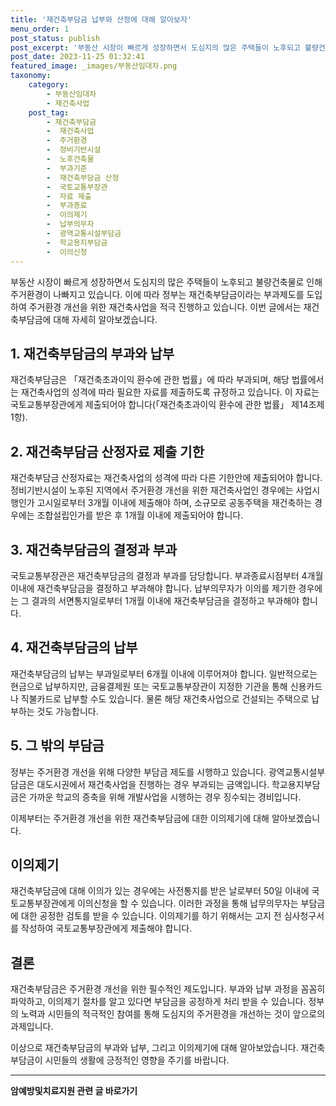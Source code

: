 ```yaml
---
title: '재건축부담금 납부와 산정에 대해 알아보자'
menu_order: 1
post_status: publish
post_excerpt: '부동산 시장이 빠르게 성장하면서 도심지의 많은 주택들이 노후되고 불량건축물로 인해 주거환경이 나빠지고 있습니다. 이에 따라 정부는 재건축부담금이라는 부과제도를 도입하여 주거환경 개선을 위한 재건축사업을 적극 진행하고 있습니다. 이번 글에서는 재건축부담금에 대해 자세히 알아보겠습니다.'
post_date: 2023-11-25 01:32:41
featured_image: _images/부동산임대차.png
taxonomy:
    category:
        - 부동산임대차
        - 재건축사업
    post_tag:
        - 재건축부담금
        -  재건축사업
        -  주거환경
        -  정비기반시설
        -  노후건축물
        -  부과기준
        -  재건축부담금 산정
        -  국토교통부장관
        -  자료 제출
        -  부과종료
        -  이의제기
        -  납부의무자
        -  광역교통시설부담금
        -  학교용지부담금
        -  이의신청
---
```



부동산 시장이 빠르게 성장하면서 도심지의 많은 주택들이 노후되고 불량건축물로 인해 주거환경이 나빠지고 있습니다. 이에 따라 정부는 재건축부담금이라는 부과제도를 도입하여 주거환경 개선을 위한 재건축사업을 적극 진행하고 있습니다. 이번 글에서는 재건축부담금에 대해 자세히 알아보겠습니다.

## 1. 재건축부담금의 부과와 납부

재건축부담금은 「재건축초과이익 환수에 관한 법률」에 따라 부과되며, 해당 법률에서는 재건축사업의 성격에 따라 필요한 자료를 제출하도록 규정하고 있습니다. 이 자료는 국토교통부장관에게 제출되어야 합니다(「재건축초과이익 환수에 관한 법률」 제14조제1항).

## 2. 재건축부담금 산정자료 제출 기한

재건축부담금 산정자료는 재건축사업의 성격에 따라 다른 기한안에 제출되어야 합니다. 정비기반시설이 노후된 지역에서 주거환경 개선을 위한 재건축사업인 경우에는 사업시행인가 고시일로부터 3개월 이내에 제출해야 하며, 소규모로 공동주택을 재건축하는 경우에는 조합설립인가를 받은 후 1개월 이내에 제출되어야 합니다.

## 3. 재건축부담금의 결정과 부과

국토교통부장관은 재건축부담금의 결정과 부과를 담당합니다. 부과종료시점부터 4개월 이내에 재건축부담금을 결정하고 부과해야 합니다. 납부의무자가 이의를 제기한 경우에는 그 결과의 서면통지일로부터 1개월 이내에 재건축부담금을 결정하고 부과해야 합니다.

## 4. 재건축부담금의 납부

재건축부담금의 납부는 부과일로부터 6개월 이내에 이루어져야 합니다. 일반적으로는 현금으로 납부하지만, 금융결제원 또는 국토교통부장관이 지정한 기관을 통해 신용카드나 직불카드로 납부할 수도 있습니다. 물론 해당 재건축사업으로 건설되는 주택으로 납부하는 것도 가능합니다.

## 5. 그 밖의 부담금

정부는 주거환경 개선을 위해 다양한 부담금 제도를 시행하고 있습니다. 광역교통시설부담금은 대도시권에서 재건축사업을 진행하는 경우 부과되는 금액입니다. 학교용지부담금은 가까운 학교의 증축을 위해 개발사업을 시행하는 경우 징수되는 경비입니다.

이제부터는 주거환경 개선을 위한 재건축부담금에 대한 이의제기에 대해 알아보겠습니다.

## 이의제기

재건축부담금에 대해 이의가 있는 경우에는 사전통지를 받은 날로부터 50일 이내에 국토교통부장관에게 이의신청을 할 수 있습니다. 이러한 과정을 통해 납무의무자는 부담금에 대한 공정한 검토를 받을 수 있습니다. 이의제기를 하기 위해서는 고지 전 심사청구서를 작성하여 국토교통부장관에게 제출해야 합니다.

## 결론

재건축부담금은 주거환경 개선을 위한 필수적인 제도입니다. 부과와 납부 과정을 꼼꼼히 파악하고, 이의제기 절차를 알고 있다면 부담금을 공정하게 처리 받을 수 있습니다. 정부의 노력과 시민들의 적극적인 참여를 통해 도심지의 주거환경을 개선하는 것이 앞으로의 과제입니다.

이상으로 재건축부담금의 부과와 납부, 그리고 이의제기에 대해 알아보았습니다. 재건축부담금이 시민들의 생활에 긍정적인 영향을 주기를 바랍니다.
<!-- wp:separator -->
<hr class="wp-block-separator has-alpha-channel-opacity"/>
<!-- /wp:separator -->

<!-- wp:group {"backgroundColor":"base","layout":{"type":"constrained"}} -->
<div class="wp-block-group has-base-background-color has-background"><!-- wp:paragraph {"align":"center","fontSize":"medium"} -->
<p class="has-text-align-center has-large-font-size"><strong>암예방및치료지원 관련 글 바로가기</strong></p>
<!-- /wp:paragraph -->


<!-- wp:latest-posts
{"categories":[{"id":22696,"count":19,"description":"","link":"https://uknowlaw.com/category/%ec%95%94%ec%98%88%eb%b0%a9%eb%b0%8f%ec%b9%98%eb%a3%8c%ec%a7%80%ec%9b%90/","name":"암예방및치료지원","slug":"암예방및치료지원","taxonomy":"category","parent":0,"meta":[],"_links":{"self":[{"href":"https://uknowlaw.com/wp-json/wp/v2/categories/22696"}],"collection":[{"href":"https://uknowlaw.com/wp-json/wp/v2/categories"}],"about":[{"href":"https://uknowlaw.com/wp-json/wp/v2/taxonomies/category"}],"wp:post_type":[{"href":"https://uknowlaw.com/wp-json/wp/v2/posts?categories=22696"}],"curies":[{"name":"wp","href":"https://api.w.org/{rel}","templated":true}]}}],"postsToShow":100,"excerptLength":28,"postLayout":"grid","columns":2,"featuredImageAlign":"left","featuredImageSizeSlug":"large","fontSize":"small"} /--></div>
<!-- /wp:group -->